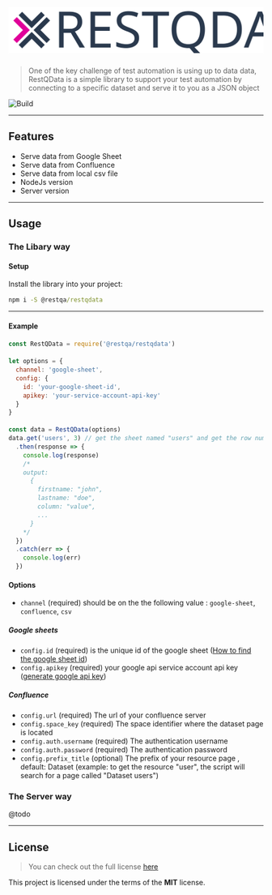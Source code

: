 ![restqdata logo](./docs/restqdata-logo.svg)
============



> One of the key challenge of test automation is using up to data data, RestQData is a simple library to support your test automation by connecting to a specific dataset and serve it to you as a JSON object

![Build](https://github.com/restqa/restqdata/workflows/Build/badge.svg)

---

## Features

- Serve data from Google Sheet
- Serve data from Confluence
- Serve data from local csv file
- NodeJs version
- Server version

---

## Usage

### The Libary way

#### Setup

Install the library into your project:

```cmd
npm i -S @restqa/restqdata
```

---


#### Example

```js
const RestQData = require('@restqa/restqdata')

let options = {
  channel: 'google-sheet',
  config: {
    id: 'your-google-sheet-id',
    apikey: 'your-service-account-api-key'
  }
}

const data = RestQData(options)
data.get('users', 3) // get the sheet named "users" and get the row number 3
  .then(response => {
    console.log(response)
    /*
    output:
      {
        firstname: "john",
        lastname: "doe",
        column: "value",
        ...
      }
    */
  })
  .catch(err => {
    console.log(err)
  })

```

#### Options

* `channel` (required)  should be on the the following value : `google-sheet`, `confluence`, `csv` 

##### Google sheets

* `config.id` (required) is the unique id of the google sheet ([How to find the google sheet id](https://stackoverflow.com/a/36062068))
* `config.apikey` (required) your google api service account api key ([generate google api key](https://cloud.google.com/docs/authentication/api-keys))

##### Confluence

* `config.url` (required) The url of your confluence server
* `config.space_key` (required) The space identifier where the dataset page is located
* `config.auth.username` (required) The authentication username
* `config.auth.password` (required) The authentication password
* `config.prefix_title` (optional) The prefix of your resource page , default: Dataset (example: to get the resource "user", the script will search for a page called "Dataset users")

### The Server way

@todo

---

## License
>You can check out the full license [here](./LICENSE)

This project is licensed under the terms of the **MIT** license.
